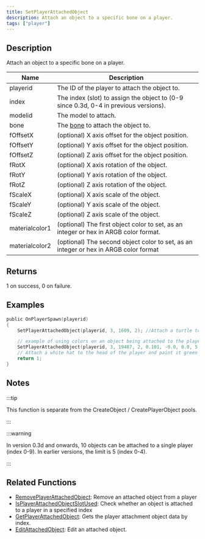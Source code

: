 ```yaml
---
title: SetPlayerAttachedObject
description: Attach an object to a specific bone on a player.
tags: ["player"]
---
```


<VersionWarn version='SA-MP 0.3c' />

## Description

Attach an object to a specific bone on a player.

| Name           | Description                                                                          |
| -------------- | ------------------------------------------------------------------------------------ |
| playerid       | The ID of the player to attach the object to.                                        |
| index          | The index (slot) to assign the object to (0-9 since 0.3d, 0-4 in previous versions). |
| modelid        | The model to attach.                                                                 |
| bone           | The [bone](../resources/boneid) to attach the object to.                             |
| fOffsetX       | (optional) X axis offset for the object position.                                    |
| fOffsetY       | (optional) Y axis offset for the object position.                                    |
| fOffsetZ       | (optional) Z axis offset for the object position.                                    |
| fRotX          | (optional) X axis rotation of the object.                                            |
| fRotY          | (optional) Y axis rotation of the object.                                            |
| fRotZ          | (optional) Z axis rotation of the object.                                            |
| fScaleX        | (optional) X axis scale of the object.                                               |
| fScaleY        | (optional) Y axis scale of the object.                                               |
| fScaleZ        | (optional) Z axis scale of the object.                                               |
| materialcolor1 | (optional) The first object color to set, as an integer or hex in ARGB color format. |
| materialcolor2 | (optional) The second object color to set, as an integer or hex in ARGB color format |

## Returns

1 on success, 0 on failure.

## Examples

```c
public OnPlayerSpawn(playerid)
{
    SetPlayerAttachedObject(playerid, 3, 1609, 2); //Attach a turtle to the playerid's head, in slot 3

    // example of using colors on an object being attached to the player:
    SetPlayerAttachedObject(playerid, 3, 19487, 2, 0.101, -0.0, 0.0, 5.50, 84.60, 83.7, 1.0, 1.0, 1.0, 0xFF00FF00);
    // Attach a white hat to the head of the player and paint it green
    return 1;
}
```

## Notes

:::tip

This function is separate from the CreateObject / CreatePlayerObject pools.

:::

:::warning

In version 0.3d and onwards, 10 objects can be attached to a single player (index 0-9). In earlier versions, the limit is 5 (index 0-4).

:::

## Related Functions

- [RemovePlayerAttachedObject](RemovePlayerAttachedObject): Remove an attached object from a player
- [IsPlayerAttachedObjectSlotUsed](IsPlayerAttachedObjectSlotUsed): Check whether an object is attached to a player in a specified index
- [GetPlayerAttachedObject](GetPlayerAttachedObject): Gets the player attachment object data by index.
- [EditAttachedObject](EditAttachedObject): Edit an attached object.
